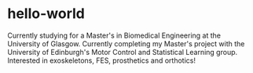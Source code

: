# hello-world
Currently studying for a Master's in Biomedical Engineering at the University of Glasgow. Currently completing my Master's project with the University of Edinburgh's Motor Control and Statistical Learning group. Interested in exoskeletons, FES, prosthetics and orthotics!
